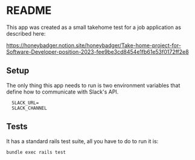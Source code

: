 # README

This app was created as a small takehome test for a job application as described here:

https://honeybadger.notion.site/honeybadger/Take-home-project-for-Software-Developer-position-2023-fee9be3cd8454e1fb61e53f0172ff2e8

## Setup

The only thing this app needs to run is two environment variables that define how to communicate with Slack's API.

```
  SLACK_URL=
  SLACK_CHANNEL
```

## Tests

It has a standard rails test suite, all you have to do to run it is:

```
bundle exec rails test
```
